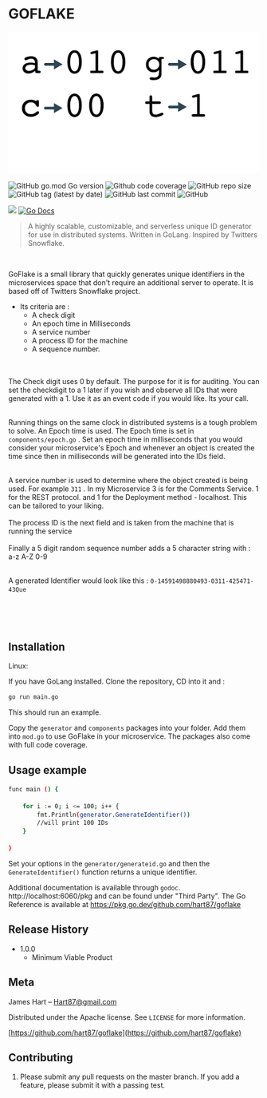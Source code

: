 # GOFLAKE

![goflake](./docs/id.png)



![GitHub go.mod Go version](https://img.shields.io/badge/go-1.16-9cf?style=for-the-badge)
![Github code coverage](https://img.shields.io/badge/code%20coverage-100%25-brightgreen?style=for-the-badge)
![GitHub repo size](https://img.shields.io/github/repo-size/hart87/GoFlake?style=for-the-badge)
![GitHub tag (latest by date)](https://img.shields.io/github/v/tag/hart87/goflake?style=for-the-badge)
![GitHub last commit](https://img.shields.io/github/last-commit/hart87/goflake?style=for-the-badge)
![GitHub](https://img.shields.io/github/license/hart87/goflake?style=for-the-badge)


[![](https://goreportcard.com/badge/github.com/hart87/goflake)](https://goreportcard.com/badge/github.com/hart87/goflake?style=for-the-badge)
[![Go Docs](https://godoc.org/github.com/jakehl/goid?status.svg)](https://pkg.go.dev/github.com/hart87/goflake)



> A highly scalable, customizable, and serverless unique ID generator for use in distributed systems. Written in GoLang. Inspired by Twitters Snowflake. 
<br>

GoFlake is a small library that quickly generates unique identifiers in the microservices space that don't require an additional server to operate. It is based off of Twitters Snowflake project. 

* Its criteria are : 
    * A check digit
    * An epoch time in Milliseconds
    * A service number
    * A process ID for the machine
    * A sequence number. 
<br>
<br>
The Check digit uses 0 by default. The purpose for it is for auditing. You can set the checkdigit to a 1 later if you wish and observe all IDs that were generated with a 1. Use it as an event code if you would like. Its your call.
<br>
<br>

Running things on the same clock in distributed systems is a tough problem to solve. An Epoch time is used. The Epoch time is set in ``components/epoch.go`` . Set an epoch time in milliseconds that you would consider your microservice's Epoch and whenever an object is created the time since then in milliseconds will be generated into the IDs field.
<br>
<br>

A service number is used to determine where the object created is being used. For example ``311`` . In my Microservice 3 is for the Comments Service. 1 for the REST protocol. and 1 for the Deployment method - localhost. This can be tailored to your liking.
<br>
<br>
The process ID is the next field and is taken from the machine that is running the service
<br>
<br>
Finally a 5 digit random sequence number adds a 5 character string with : a-z A-Z 0-9
<br>
<br>

A generated Identifier would look like this : ``0-14591498880493-0311-425471-43Que``

<br>
<br>
<br>

## Installation

Linux:

If you have GoLang installed. Clone the repository, CD into it and :

```sh
go run main.go 
```
This should run an example.

Copy the ``generator`` and ``components`` packages into your folder. Add them into ``mod.go`` to use GoFlake in your microservice. The packages also come with full code coverage.


## Usage example

```sh
func main () {

	for i := 0; i <= 100; i++ {
		fmt.Println(generator.GenerateIdentifier())
        //will print 100 IDs 
	}

}
```

Set your options in the ``generator/generateid.go`` and then the ``GenerateIdentifier()`` function returns a unique identifier.

Additional documentation is available through ``godoc``. http://localhost:6060/pkg and can be found under "Third Party". The Go Reference is available at https://pkg.go.dev/github.com/hart87/goflake



## Release History

* 1.0.0
    * Minimum Viable Product


## Meta

James Hart – Hart87@gmail.com

Distributed under the Apache license. See ``LICENSE`` for more information.

[https://github.com/hart87/goflake](https://github.com/hart87/goflake)

## Contributing

1. Please submit any pull requests on the master branch. If you add a feature, please submit it with a passing test. 

<!-- Markdown link & img dfn's -->
[npm-image]: https://img.shields.io/npm/v/datadog-metrics.svg?style=flat-square
[npm-url]: https://npmjs.org/package/datadog-metrics
[npm-downloads]: https://img.shields.io/npm/dm/datadog-metrics.svg?style=flat-square
[travis-image]: https://img.shields.io/travis/dbader/node-datadog-metrics/master.svg?style=flat-square
[travis-url]: https://travis-ci.org/dbader/node-datadog-metrics
[wiki]: https://github.com/yourname/yourproject/wiki